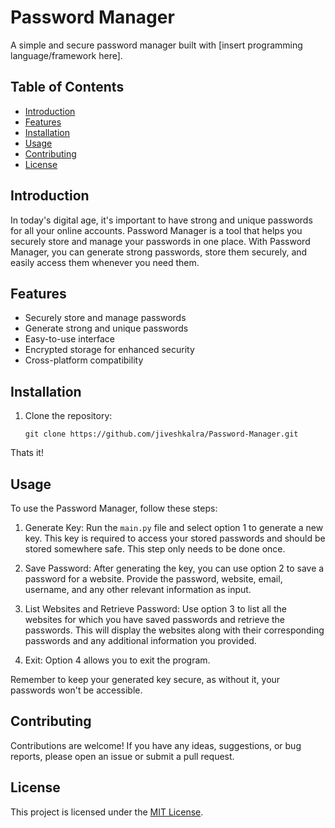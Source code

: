 # Password Manager

A simple and secure password manager built with [insert programming language/framework here].

## Table of Contents

- [Introduction](#introduction)
- [Features](#features)
- [Installation](#installation)
- [Usage](#usage)
- [Contributing](#contributing)
- [License](#license)

## Introduction

In today's digital age, it's important to have strong and unique passwords for all your online accounts. Password Manager is a tool that helps you securely store and manage your passwords in one place. With Password Manager, you can generate strong passwords, store them securely, and easily access them whenever you need them.

## Features

- Securely store and manage passwords
- Generate strong and unique passwords
- Easy-to-use interface
- Encrypted storage for enhanced security
- Cross-platform compatibility

## Installation

1. Clone the repository:

    ```shell
    git clone https://github.com/jiveshkalra/Password-Manager.git
    ``` 
Thats it!

## Usage

To use the Password Manager, follow these steps:

1. Generate Key: Run the `main.py` file and select option 1 to generate a new key. This key is required to access your stored passwords and should be stored somewhere safe. This step only needs to be done once.

2. Save Password: After generating the key, you can use option 2 to save a password for a website. Provide the password, website, email, username, and any other relevant information as input.

3. List Websites and Retrieve Password: Use option 3 to list all the websites for which you have saved passwords and retrieve the passwords. This will display the websites along with their corresponding passwords and any additional information you provided.

4. Exit: Option 4 allows you to exit the program.

Remember to keep your generated key secure, as without it, your passwords won't be accessible.


## Contributing

Contributions are welcome! If you have any ideas, suggestions, or bug reports, please open an issue or submit a pull request.

## License

This project is licensed under the [MIT License](LICENSE).